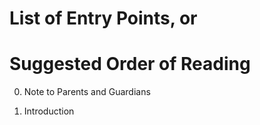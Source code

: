 # List of Entry Points, or

# Suggested Order of Reading

0. Note to Parents and Guardians

1. Introduction
